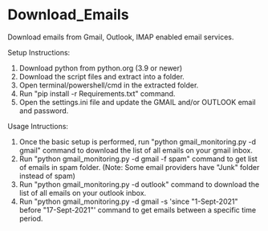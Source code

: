 # Download_Emails
Download emails from Gmail, Outlook, IMAP enabled email services.

Setup Instructions:
1. Download python from python.org (3.9 or newer)
2. Download the script files and extract into a folder.
3. Open terminal/powershell/cmd in the extracted folder.
4. Run "pip install -r Requirements.txt" command.
5. Open the settings.ini file and update the GMAIL and/or OUTLOOK email and password.

Usage Intructions:
1. Once the basic setup is performed, run "python gmail_monitoring.py -d gmail" command to download the list of all emails on your gmail inbox.
2. Run "python gmail_monitoring.py -d gmail -f spam" command to get list of emails in spam folder. (Note: Some email providers have "Junk" folder instead of spam)
3. Run "python gmail_monitoring.py -d outlook" command to download the list of all emails on your outlook inbox.
4. Run "python gmail_monitoring.py -d gmail -s 'since "1-Sept-2021" before "17-Sept-2021"' command to get emails between a specific time period.
